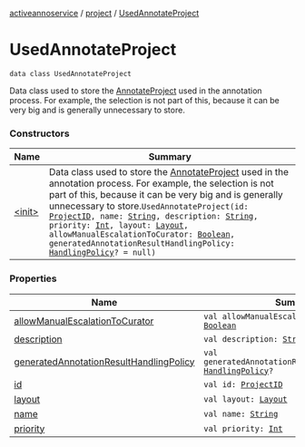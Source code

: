 [activeannoservice](../../index.md) / [project](../index.md) / [UsedAnnotateProject](./index.md)

# UsedAnnotateProject

`data class UsedAnnotateProject`

Data class used to store the [AnnotateProject](#) used in the annotation process. For example, the selection is not part
of this, because it can be very big and is generally unnecessary to store.

### Constructors

| Name | Summary |
|---|---|
| [&lt;init&gt;](-init-.md) | Data class used to store the [AnnotateProject](#) used in the annotation process. For example, the selection is not part of this, because it can be very big and is generally unnecessary to store.`UsedAnnotateProject(id: `[`ProjectID`](../-project-i-d.md)`, name: `[`String`](https://kotlinlang.org/api/latest/jvm/stdlib/kotlin/-string/index.html)`, description: `[`String`](https://kotlinlang.org/api/latest/jvm/stdlib/kotlin/-string/index.html)`, priority: `[`Int`](https://kotlinlang.org/api/latest/jvm/stdlib/kotlin/-int/index.html)`, layout: `[`Layout`](../../project.layout/-layout/index.md)`, allowManualEscalationToCurator: `[`Boolean`](https://kotlinlang.org/api/latest/jvm/stdlib/kotlin/-boolean/index.html)`, generatedAnnotationResultHandlingPolicy: `[`HandlingPolicy`](../../project.annotationschema.generator/-handling-policy/index.md)`? = null)` |

### Properties

| Name | Summary |
|---|---|
| [allowManualEscalationToCurator](allow-manual-escalation-to-curator.md) | `val allowManualEscalationToCurator: `[`Boolean`](https://kotlinlang.org/api/latest/jvm/stdlib/kotlin/-boolean/index.html) |
| [description](description.md) | `val description: `[`String`](https://kotlinlang.org/api/latest/jvm/stdlib/kotlin/-string/index.html) |
| [generatedAnnotationResultHandlingPolicy](generated-annotation-result-handling-policy.md) | `val generatedAnnotationResultHandlingPolicy: `[`HandlingPolicy`](../../project.annotationschema.generator/-handling-policy/index.md)`?` |
| [id](id.md) | `val id: `[`ProjectID`](../-project-i-d.md) |
| [layout](layout.md) | `val layout: `[`Layout`](../../project.layout/-layout/index.md) |
| [name](name.md) | `val name: `[`String`](https://kotlinlang.org/api/latest/jvm/stdlib/kotlin/-string/index.html) |
| [priority](priority.md) | `val priority: `[`Int`](https://kotlinlang.org/api/latest/jvm/stdlib/kotlin/-int/index.html) |
